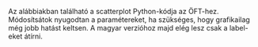 Az alábbiakban található a scatterplot Python-kódja az ÖFT-hez. Módosítsátok nyugodtan a paramétereket, ha szükséges, hogy grafikailag még jobb hatást keltsen. A magyar verzióhoz majd elég lesz csak a label-eket átírni. 
